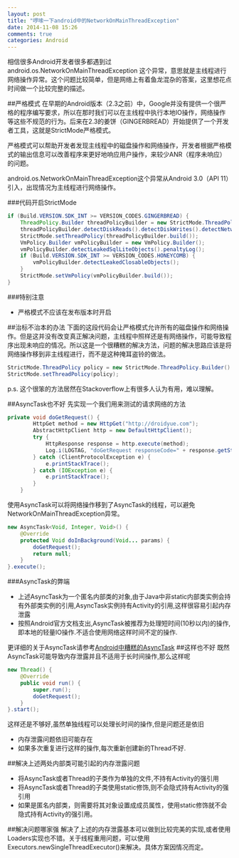 ```yaml
---
layout: post
title: "啰嗦一下android中的NetworkOnMainThreadException"
date: 2014-11-08 15:26
comments: true
categories: Android
---
```

相信很多Android开发者很多都遇到过android.os.NetworkOnMainThreadException 这个异常，意思就是主线程进行网络操作异常。这个问题比较简单，但是网络上有着鱼龙混杂的答案，这里想花点时间做一个比较完整的描述。
<!--more-->
##严格模式
在早期的Android版本（2.3之前）中，Google并没有提供一个很严格的程序编写要求，所以在那时我们可以在主线程中执行本地IO操作，网络操作等这些不规范的行为。后来在2.3的姜饼（GINGERBREAD）开始提供了一个开发者工具，这就是StrictMode严格模式。

严格模式可以帮助开发者发现主线程中的磁盘操作和网络操作，开发者根据严格模式的输出信息可以改善程序来更好地响应用户操作，来较少ANR（程序未响应）的问题。

android.os.NetworkOnMainThreadException这个异常从Android 3.0（API 11）引入，出现情况为主线程进行网络操作。

###代码开启StrictMode
```java
if (Build.VERSION.SDK_INT >= VERSION_CODES.GINGERBREAD) {
	ThreadPolicy.Builder threadPolicyBuilder = new StrictMode.ThreadPolicy.Builder();
	threadPolicyBuilder.detectDiskReads().detectDiskWrites().detectNetwork().penaltyLog();
	StrictMode.setThreadPolicy(threadPolicyBuilder.build());
	VmPolicy.Builder vmPolicyBuilder = new VmPolicy.Builder();
	vmPolicyBuilder.detectLeakedSqlLiteObjects().penaltyLog();
	if (Build.VERSION.SDK_INT >= VERSION_CODES.HONEYCOMB) {
		vmPolicyBuilder.detectLeakedClosableObjects();
    }
    StrictMode.setVmPolicy(vmPolicyBuilder.build());
}
```
###特别注意
  * 严格模式不应该在发布版本时开启
  
##治标不治本的办法
下面的这段代码会让严格模式允许所有的磁盘操作和网络操作。但是这并没有改变真正解决问题，主线程中照样还是有网络操作，可能导致程序出现未响应的情况。所以这是一个很糟糕的解决方法，问题的解决思路应该是将网络操作移到非主线程进行，而不是这种掩耳盗铃的做法。
```java
StrictMode.ThreadPolicy policy = new StrictMode.ThreadPolicy.Builder().permitAll().build();
StrictMode.setThreadPolicy(policy); 
```
p.s. 这个很笨的方法居然在Stackoverflow上有很多人认为有用，难以理解。

##AsyncTask也不好
先实现一个我们用来测试的请求网络的方法
```java
private void doGetRequest() {
		HttpGet method = new HttpGet("http://droidyue.com");
		AbstractHttpClient http = new DefaultHttpClient();
		try {
			HttpResponse response = http.execute(method);
			Log.i(LOGTAG, "doGetRequest responseCode=" + response.getStatusLine().getStatusCode() + "; ThreadInfo=" + Thread.currentThread());
		} catch (ClientProtocolException e) {
			e.printStackTrace();
		} catch (IOException e) {
			e.printStackTrace();
		}
	}
```
使用AsyncTask可以将网络操作移到了AsyncTask的线程，可以避免NetworkOnMainThreadException异常。

```java
new AsyncTask<Void, Integer, Void>() {
	@Override
	protected Void doInBackground(Void... params) {
		doGetRequest();
		return null;
	}
}.execute();
```
###AsyncTask的弊端
  * 上述AsyncTask为一个匿名内部类的对象,由于Java中非static内部类实例会持有外部类实例的引用,AsyncTask实例持有Activity的引用,这样很容易引起内存泄露
  * 按照Android官方文档支出,AsyncTask被推荐为处理短时间(10秒以内)的操作,即本地的轻量IO操作.不适合使用网络这样时间不定的操作.

更详细的关于AsyncTask请参考[Android中糟糕的AsyncTask](http://droidyue.com/blog/2014/11/08/bad-smell-of-asynctask-in-android/)
##这样也不好
既然AsyncTask可能导致内存泄露并且不适用于长时间操作,那么这样呢
```java
new Thread() {
	@Override
	public void run() {
		super.run();
		doGetRequest();
	}
}.start();
```
这样还是不够好,虽然单独线程可以处理长时间的操作,但是问题还是依旧

  * 内存泄露问题依旧可能存在
  * 如果多次重复进行这样的操作,每次重新创建新的Thread不好.

##解决上述两处内部类可能引起的内存泄露问题
  * 将AsyncTask或者Thread的子类作为单独的文件,不持有Activity的强引用
  * 将AsyncTask或者Thread的子类使用static修饰,则不会隐式持有Activity的强引用
  * 如果是匿名内部类，则需要将其对象设置成成员属性，使用static修饰就不会隐式持有Activity的强引用。

##解决问题哪家强
解决了上述的内存泄露基本可以做到比较完美的实现,或者使用Loaders实现也不错。关于线程重用问题，可以使用Executors.newSingleThreadExecutor()来解决。具体方案因情况而定。
